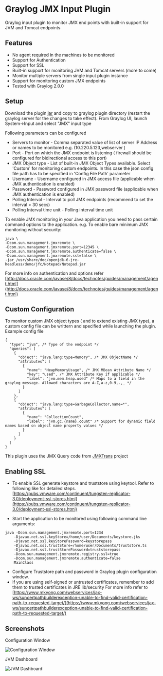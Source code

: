 # Graylog JMX Input Plugin

Graylog input plugin to monitor JMX end points with built-in support for JVM and Tomcat endpoints

Features
--------

* No agent required in the machines to be monitored
* Support for Authentication
* Support for SSL
* Built-in support for monitoring JVM and Tomcat servers (more to come)
* Monitor multiple servers from single input plugin instance
* Support for monitoring custom JMX endpoints
* Tested with Graylog 2.0.0

Setup
-----

Download the plugin [jar](https://github.com/sivasamyk/graylog-plugin-input-jmx/releases/download/v1.0.2/graylog-plugin-input-jmx-1.0.2-SNAPSHOT.jar) and copy to graylog plugin directory (restart the graylog server for the changes to take effect).
From Graylog UI, launch System->Input and select "JMX" input type

Following parameters can be configured

* Servers to monitor - Comma separated value of list of server IP Address or names to be monitored e.g. (10.220.5.123,webserver )
* Port - Port on which the JMX endpoint is listening ( firewall should be configured for bidirectional access to this port)
* JMX Object type - List of built-in JMX Object Types available. Select 'Custom' for monitoring custom endpoints. 
In this case the json config file path has to be specified in 'Config File Path' parameter
* Username - Username configured in JMX access file (applicable  when JMX authentication is enabled)
* Password - Password configured in JMX password file (applicable  when JMX authentication is enabled)
* Polling Interval - Interval to poll JMX endpoints (recommend to set the interval > 30 secs)
* Polling Interval time unit - Polling interval time unit


To enable JMX monitoring in your Java application you need to pass certain command options to the application. 
e.g. To enable bare minimum JMX monitoring without security:

```
java \
-Dcom.sun.management.jmxremote \
-Dcom.sun.management.jmxremote.port=12345 \
-Dcom.sun.management.jmxremote.authenticate=false \
-Dcom.sun.management.jmxremote.ssl=false \
-jar /usr/share/doc/openjdk-6-jre-headless/demo/jfc/Notepad/Notepad.jar
```

For more info on authentication and options refer 
[http://docs.oracle.com/javase/8/docs/technotes/guides/management/agent.html](http://docs.oracle.com/javase/8/docs/technotes/guides/management/agent.html)

Custom Configuration
--------------------

To monitor custom JMX object types ( and to extend existing JMX type), a custom config file can be writtern and 
specified while launching the plugin. Example config file
 
 ```
 {
   "type": "jvm", /* Type of the endpoint */
   "queries": [
     {
       "object": "java.lang:type=Memory", /* JMX ObjectName */
       "attributes": [
         {
           "name": "HeapMemoryUsage", /* JMX MBean Attribute Name */
           "key": "used", /* JMX Attribute Key if applicable */
           "label": "jvm.mem.heap.used" /* Maps to a field in the graylog message. Allowed characters are A-Z,a-z,0-9,.,_ */ 
         }
       ]
     },
     {
       "object": "java.lang:type=GarbageCollector,name=*",
       "attributes": [
         {
           "name": "CollectionCount",
           "label": "jvm.gc.{name}.count" /* Support for dynamic field names based on object name property values */
         }
       ]
     }
   ]
 }
 ```

This plugin uses the JMX Query code from [JMXTrans](https://github.com/jmxtrans/jmxtrans) project

Enabling SSL
------------

* To enable SSL generate keystore and truststore using keytool. Refer to following like for detailed steps.
[https://pubs.vmware.com/continuent/tungsten-replicator-3.0/deployment-ssl-stores.html](https://pubs.vmware.com/continuent/tungsten-replicator-3.0/deployment-ssl-stores.html)

* Start the application to be monitored using following command line arguments:
```
java -Dcom.sun.management.jmxremote.port=1234
    -Djavax.net.ssl.keyStore=/home/user/Documents/keystore.jks
    -Djavax.net.ssl.keyStorePassword=keystorepass
    -Djavax.net.ssl.trustStore=/home/user/Documents/truststore.ts
    -Djavax.net.ssl.trustStorePassword=truststorepass
    -Dcom.sun.management.jmxremote.registry.ssl=true
    -Dcom.sun.management.jmxremote.authenticate=false
    MainClass
```
* Configure Truststore path and password in Graylog plugin configuration window.
* If you are using self-signed or untrusted certificates, remember to add them to trusted certificates in JRE lib/security
For more info refer to [https://www.mkyong.com/webservices/jax-ws/suncertpathbuilderexception-unable-to-find-valid-certification-path-to-requested-target/](https://www.mkyong.com/webservices/jax-ws/suncertpathbuilderexception-unable-to-find-valid-certification-path-to-requested-target/)

Screenshots
-----------

Configuration Window

![Configuration Window](https://raw.githubusercontent.com/sivasamyk/graylog-plugin-input-jmx/master/JMX-Config.png)

JVM Dashboard

![JVM Dashboard](https://raw.githubusercontent.com/sivasamyk/graylog-plugin-input-jmx/master/JVM-Dashboard.png)
